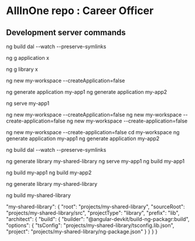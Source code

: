 # AllInOne repo : Career Officer 


## Development server commands

ng build dal --watch --preserve-symlinks

ng g application x

ng g library x

ng new my-workspace --createApplication=false

ng generate application my-app1
ng generate application my-app2

ng serve my-app1


ng new my-workspace --createApplication=false
ng new my-workspace --create-application=false
ng new my-workspace --create-application=false

ng new my-workspace --create-application=false
cd my-workspace
ng generate application my-app1
ng generate application my-app2

ng build dal --watch --preserve-symlinks







ng generate library my-shared-library
ng serve my-app1
ng build my-app1



ng build my-app1
ng build my-app2


ng generate library my-shared-library

ng build my-shared-library

"my-shared-library": {
  "root": "projects/my-shared-library",
  "sourceRoot": "projects/my-shared-library/src",
  "projectType": "library",
  "prefix": "lib",
  "architect": {
    "build": {
      "builder": "@angular-devkit/build-ng-packagr:build",
      "options": {
        "tsConfig": "projects/my-shared-library/tsconfig.lib.json",
        "project": "projects/my-shared-library/ng-package.json"
      }
    }
  }
}



